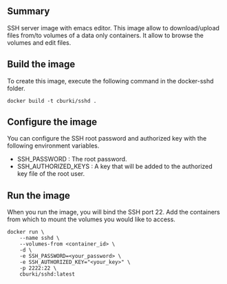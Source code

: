 Summary
-------

SSH server image with emacs editor. This image allow to download/upload files from/to volumes of a data only containers. It allow to browse the volumes and edit files.


Build the image
---------------

To create this image, execute the following command in the docker-sshd folder.

    docker build -t cburki/sshd .


Configure the image
-------------------

You can configure the SSH root password and authorized key with the following environment variables.

 - SSH_PASSWORD : The root password.
 - SSH_AUTHORIZED_KEYS : A key that will be added to the authorized key file of the root user.


Run the image
-------------

When you run the image, you will bind the SSH port 22. Add the containers from which to mount the volumes you would like to access.

    docker run \
        --name sshd \
        --volumes-from <container_id> \
        -d \
        -e SSH_PASSWORD=<your_password> \
        -e SSH_AUTHORIZED_KEY="<your_key>" \
        -p 2222:22 \
        cburki/sshd:latest
